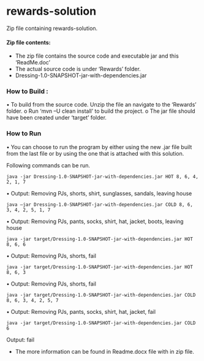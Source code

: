 # rewards-solution
Zip file containing rewards-solution.

#### Zip file contents:
*	The zip file contains the source code and executable jar and this ‘ReadMe.doc’
*	The actual source code is under ‘Rewards’ folder.
*	Dressing-1.0-SNAPSHOT-jar-with-dependencies.jar

### How to Build :
•	To build from the source code. Unzip the file an navigate to the ‘Rewards’ folder.
o	Run ‘mvn –U clean install’ to build the project.
o	The jar file should have been created under ‘target’ folder.
### How to Run
•	You can choose to run the program by either using the new .jar file built from the last file or by using the one that is attached with this solution.

Following commands can be run.
```script
java -jar Dressing-1.0-SNAPSHOT-jar-with-dependencies.jar HOT 8, 6, 4, 2, 1, 7
```
•	Output: Removing PJs, shorts, shirt, sunglasses, sandals, leaving house
```script
java –jar Dressing-1.0-SNAPSHOT-jar-with-dependencies.jar COLD 8, 6, 3, 4, 2, 5, 1, 7
```
•	Output: Removing PJs, pants, socks, shirt, hat, jacket, boots, leaving house 
```script
java -jar target/Dressing-1.0-SNAPSHOT-jar-with-dependencies.jar HOT 8, 6, 6
```
•	Output: Removing PJs, shorts, fail 
```script
java -jar target/Dressing-1.0-SNAPSHOT-jar-with-dependencies.jar HOT 8, 6, 3
```
•	Output: Removing PJs, shorts, fail 
```script
java -jar target/Dressing-1.0-SNAPSHOT-jar-with-dependencies.jar COLD 8, 6, 3, 4, 2, 5, 7
```
•	Output: Removing PJs, pants, socks, shirt, hat, jacket, fail 
```script
java -jar target/Dressing-1.0-SNAPSHOT-jar-with-dependencies.jar COLD 6
```
Output: fail 

* The more information can be found in Readme.docx file with in zip file.
